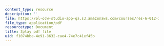 ```yaml
---
content_type: resource
description: ''
file: https://ol-ocw-studio-app-qa.s3.amazonaws.com/courses/res-6-012-introduction-to-probability-spring-2018/f1074bbe4e918632cae474e7c41ef45b_wnts35dE1Sg.pdf
file_type: application/pdf
resourcetype: Document
title: 3play pdf file
uid: f1074bbe-4e91-8632-cae4-74e7c41ef45b
---
```

